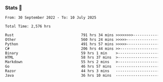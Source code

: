 ### Stats 👋
<!--START_SECTION:waka-->

```txt
From: 30 September 2022 - To: 10 July 2025

Total Time: 2,576 hrs

Rust                               791 hrs 34 mins >>>>>>>>-----------------   30.73 %
Other                              560 hrs 24 mins >>>>>--------------------   21.75 %
Python                             491 hrs 57 mins >>>>>--------------------   19.10 %
C#                                 206 hrs 44 mins >>-----------------------   08.03 %
Binary                             59 hrs 1 min    >------------------------   02.29 %
HTML                               58 hrs 37 mins  >------------------------   02.28 %
Markdown                           55 hrs 2 mins   >------------------------   02.14 %
Go                                 46 hrs 57 mins  -------------------------   01.82 %
Razor                              44 hrs 3 mins   -------------------------   01.71 %
Java                               36 hrs 10 mins  -------------------------   01.40 %
```

<!--END_SECTION:waka-->

<!--
**buhaytza2005/buhaytza2005** is a ✨ _special_ ✨ repository because its `README.md` (this file) appears on your GitHub profile.

Here are some ideas to get you started:

- 🔭 I’m currently working on ...
- 🌱 I’m currently learning ...
- 👯 I’m looking to collaborate on ...
- 🤔 I’m looking for help with ...
- 💬 Ask me about ...
- 📫 How to reach me: ...
- 😄 Pronouns: ...
- ⚡ Fun fact: ...
-->



